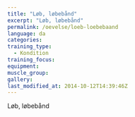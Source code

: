```yaml
---
title: "Løb, løbebånd"
excerpt: "Løb, løbebånd"
permalink: /oevelse/loeb-loebebaand
language: da
categories:
training_type: 
  - Kondition
training_focus: 
equipment:
muscle_group:
gallery:
last_modified_at: 2014-10-12T14:39:46Z
---
```


Løb, løbebånd
